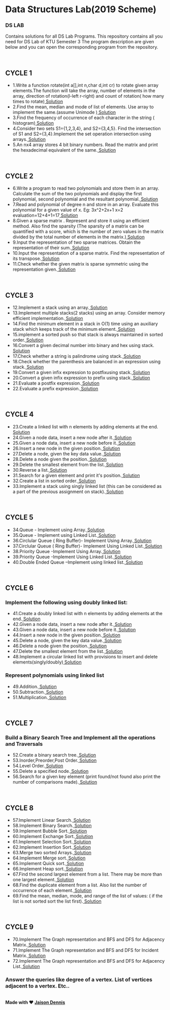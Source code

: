 # Data Structures Lab(2019 Scheme)

<h3>DS LAB</h3>
<p>Contains solutions for all DS Lab Programs.
This repository contains all you need for DS Lab of KTU Semester 3
The program description are given below and you can open the corresponding program from the repository.</p>
<br>
<h2>CYCLE 1</h2>
<ul>
    <li>1.Write a function rotate(int a[],int n,char d,int cr) to rotate given array elements.The function will take the array, number of elements in the array, direction of rotation(l-left r-right) and count of rotation( how many times to rotate)<a href="https://github.com/jaison080/ds_lab/blob/main/Cycle%201/Program1.c" target="blank" > Solution</a></li>
    <li>2.Find the mean, median and mode of list of elements. Use array to implement the same.(assume Unimode )<a href="https://github.com/jaison080/ds_lab/blob/main/Cycle%201/Program2.c" target="blank" > Solution</a></li>
    <li>3.Find the frequency of occurrence of each character in the string ( histogram)<a href="https://github.com/jaison080/ds_lab/blob/main/Cycle%201/Program3.c" target="blank" > Solution</a></li>
    <li>4.Consider two sets S1={1,2,3,4}, and S2={3,4,5}. Find the intersection of S1 and S2={3,4}.Implement the set operation intersection using arrays.<a href="https://github.com/jaison080/ds_lab/blob/main/Cycle%201/Program4.c" target="blank" > Solution</a></li>
    <li>5.An nx4 array stores 4 bit binary numbers. Read the matrix and print the hexadecimal equivalent of the same.<a href="https://github.com/jaison080/ds_lab/blob/main/Cycle%201/Program5.c" target="blank" > Solution</a></li>
</ul>
<br>
<h2>CYCLE 2</h2>
<ul>
    <li>6.Write a program to read two polynomials and store them in an array.
    Calculate the sum of the two polynomials and display the first
    polynomial, second polynomial and the resultant polynomial.<a href="https://github.com/jaison080/ds_lab/blob/main/Cycle%202/Program6.c" target="blank" > Solution</a></li>
    <li>7.Read and polynomial of degree n and store in an array. Evaluate this
    polynomial for a given value of x.
    Eg: 3x^2+2x+1
    x=2
    evaluation=12+4+1=17<a href="https://github.com/jaison080/ds_lab/blob/main/Cycle%202/Program7.c" target="blank" > Solution</a></li>
    <li>8.Given a sparse matrix . Represent and store it using an efficient
    method. Also find the sparsity (The sparsity of a matrix can be
    quantified with a score, which is the number of zero values in the
    matrix divided by the total number of elements in the matrix.)<a href="https://github.com/jaison080/ds_lab/blob/main/Cycle%202/Program8.c" target="blank" > Solution</a></li>
    <li>9.Input the representation of two sparse matrices. Obtain the
    representation of their sum.<a href="https://github.com/jaison080/ds_lab/blob/main/Cycle%202/Program9.c" target="blank" > Solution</a></li>
    <li>10.Input the representation of a sparse matrix. Find the representation
    of its transpose.<a href="https://github.com/jaison080/ds_lab/blob/main/Cycle%202/Program10.c" target="blank" > Solution</a></li>
    <li>11.Check whether the given matrix is sparse symmetric using the
    representation given.<a href="https://github.com/jaison080/ds_lab/blob/main/Cycle%202/Program11.c" target="blank" > Solution</a></li>
</ul>
<br>
<h2>CYCLE 3</h2>
<ul>
    <li>12.Implement a stack using an array.<a href="https://github.com/jaison080/ds_lab/blob/main/Cycle%203/Program12.c" target="blank" > Solution</a></li>
    <li>13.Implement multiple stacks(2 stacks) using an array. Consider memory
    efficient implementation.<a href="https://github.com/jaison080/ds_lab/blob/main/Cycle%203/Program13.c" target="blank" > Solution</a></li>
    <li>14.Find the minimum element in a stack in O(1) time using an auxiliary stack
    which keeps track of the minimum element.<a href="https://github.com/jaison080/ds_lab/blob/main/Cycle%203/Program14.c" target="blank" > Solution</a></li>
    <li>15.implement a sorted push so that stack is always maintained in sorted order.<a href="https://github.com/jaison080/ds_lab/blob/main/Cycle%203/Program15.c" target="blank" > Solution</a></li>
    <li>16.Convert a given decimal number into binary and hex using stack.<a href="https://github.com/jaison080/ds_lab/blob/main/Cycle%203/Program16.c" target="blank" > Solution</a></li>
    <li>17.Check whether a string is palindrome using stack.<a href="https://github.com/jaison080/ds_lab/blob/main/Cycle%203/Program17.c" target="blank" > Solution</a></li>
    <li>18.Check whether the parenthesis are balanced in an expression using stack.<a href="https://github.com/jaison080/ds_lab/blob/main/Cycle%203/Program18.c" target="blank" > Solution</a></li>
    <li>19.Convert a given infix expression to postfixusing stack.<a href="https://github.com/jaison080/ds_lab/blob/main/Cycle%203/Program19.c" target="blank" > Solution</a></li>
    <li>20.Convert a given infix expression to prefix using stack.<a href="https://github.com/jaison080/ds_lab/blob/main/Cycle%203/Program20.c" target="blank" > Solution</a></li>
    <li>21.Evaluate a postfix expression.<a href="https://github.com/jaison080/ds_lab/blob/main/Cycle%203/Program21.c" target="blank" > Solution</a></li>
    <li>22.Evaluate a prefix expression.<a href="https://github.com/jaison080/ds_lab/blob/main/Cycle%203/Program22.c" target="blank" > Solution</a></li>
</ul>
<br>
<h2>CYCLE 4</h2>
<ul>
  <li>23.Create a linked list with n elements by adding elements at the end.<a href="https://github.com/jaison080/ds_lab/blob/main/Cycle%204/Program23.c" target="blank" > Solution</a></li>
  <li>24.Given a node data, insert a new node after it.<a href="https://github.com/jaison080/ds_lab/blob/main/Cycle%204/Program24.c" target="blank" > Solution</a></li>
  <li>25.Given a node data, insert a new node before it.<a href="https://github.com/jaison080/ds_lab/blob/main/Cycle%204/Program25.c" target="blank" > Solution</a></li>
  <li>26.Insert a new node in the given position.<a href="https://github.com/jaison080/ds_lab/blob/main/Cycle%204/Program26.c" target="blank" > Solution</a></li>
  <li>27.Delete a node, given the key data value.<a href="https://github.com/jaison080/ds_lab/blob/main/Cycle%204/Program27.c" target="blank" > Solution</a></li>
  <li>28.Delete a node given the position.<a href="https://github.com/jaison080/ds_lab/blob/main/Cycle%204/Program28.c" target="blank" > Solution</a></li>
  <li>29.Delete the smallest element from the list.<a href="https://github.com/jaison080/ds_lab/blob/main/Cycle%204/Program29.c" target="blank" > Solution</a></li>
  <li>30.Reverse a list.<a href="https://github.com/jaison080/ds_lab/blob/main/Cycle%204/Program30.c" target="blank" > Solution</a></li>
  <li>31.Search for a given element and print it's position.<a href="https://github.com/jaison080/ds_lab/blob/main/Cycle%204/Program31.c" target="blank" > Solution</a></li>
  <li>32.Create a list in sorted order.<a href="https://github.com/jaison080/ds_lab/blob/main/Cycle%204/Program32.c" target="blank" > Solution</a></li>
  <li>33.Implement a stack using singly linked list (this can be considered as a part of the previous assignment on stack).<a href="https://github.com/jaison080/ds_lab/blob/main/Cycle%204/Program33.c" target="blank" > Solution</a></li>
</ul>
<br>
<h2>CYCLE 5</h2>
<ul>
  <li>34.Queue - Implement using Array.<a href="https://github.com/jaison080/ds_lab/blob/main/Cycle%205/Program34.c" target="blank" > Solution</a></li>
  <li>35.Queue - Implement using Linked List.<a href="https://github.com/jaison080/ds_lab/blob/main/Cycle%205/Program35.c" target="blank" > Solution</a></li>
  <li>36.Circlular Queue ( Ring Buffer)- Implement Using Array.<a href="https://github.com/jaison080/ds_lab/blob/main/Cycle%205/Program36.c" target="blank" > Solution</a></li>
  <li>37.Circlular Queue ( Ring Buffer)- Implement Using Linked List.<a href="https://github.com/jaison080/ds_lab/blob/main/Cycle%205/Program37.c" target="blank" > Solution</a></li>
  <li>38.Priority Queue -Implement Using Array.<a href="https://github.com/jaison080/ds_lab/blob/main/Cycle%205/Program38.c" target="blank" > Solution</a></li>
  <li>39.Priority Queue -Implement Using Linked List.<a href="https://github.com/jaison080/ds_lab/blob/main/Cycle%205/Program39.c" target="blank" > Solution</a></li>
  <li>40.Double Ended Queue –Implement using linked list.<a href="https://github.com/jaison080/ds_lab/blob/main/Cycle%205/Program40.c" target="blank" > Solution</a></li>
</ul>
<br>
<h2>CYCLE 6</h2>
<h3>Implement the following using doubly linked list:</h3>

<ul>
      <li>41.Create a doubly linked list with n elements by adding elements at the end.<a href="https://github.com/jaison080/ds_lab/blob/main/Cycle%206/Program41.c" target="blank" > Solution</a></li>
      <li>42.Given a node data, insert a new node after it.<a href="https://github.com/jaison080/ds_lab/blob/main/Cycle%206/Program42.c" target="blank" > Solution</a></li>
      <li>43.Given a node data, insert a new node before it.<a href="https://github.com/jaison080/ds_lab/blob/main/Cycle%206/Program43.c" target="blank" > Solution</a></li>
      <li>44.Insert a new node in the given position.<a href="https://github.com/jaison080/ds_lab/blob/main/Cycle%206/Program44.c" target="blank" > Solution</a></li>
      <li>45.Delete a node, given the key data value.<a href="https://github.com/jaison080/ds_lab/blob/main/Cycle%206/Program45.c" target="blank" > Solution</a></li>
      <li>46.Delete a node given the position.<a href="https://github.com/jaison080/ds_lab/blob/main/Cycle%206/Program46.c" target="blank" > Solution</a></li>
      <li>47.Delete the smallest element from the list.<a href="https://github.com/jaison080/ds_lab/blob/main/Cycle%206/Program47.c" target="blank" > Solution</a></li>
    <li>48.Implement a circular linked list with provisions to insert and delete elements(singly/doubly)<a href="https://github.com/jaison080/ds_lab/blob/main/Cycle%206/Program48.c" target="blank" > Solution</a></li>
    </ul>
<h3>Represent polynomials using linked list </h3>
<ul>
  <li>49.Addition.<a href="https://github.com/jaison080/ds_lab/blob/main/Cycle%206/Program49.c" target="blank" > Solution</a></li>
  <li>50.Subtraction.<a href="https://github.com/jaison080/ds_lab/blob/main/Cycle%206/Program50.c" target="blank" > Solution</a></li>
  <li>51.Multiplication.<a href="https://github.com/jaison080/ds_lab/blob/main/Cycle%206/Program51.c" target="blank" > Solution</a></li></ul>
<br>
<h2>CYCLE 7</h2>
<h3>Build a Binary Search Tree and Implement all the operations and Traversals </h3>
<ul>
  <li>52.Create a binary search tree.<a href="https://github.com/jaison080/ds_lab/blob/main/Cycle%207/Program52.c" target="blank" > Solution</a></li>
  <li>53.Inorder,Preorder,Post Order.<a href="https://github.com/jaison080/ds_lab/blob/main/Cycle%207/Program53.c" target="blank" > Solution</a></li>
  <li>54.Level Order.<a href="https://github.com/jaison080/ds_lab/blob/main/Cycle%207/Program54.c" target="blank" > Solution</a></li>
  <li>55.Delete a specified node.<a href="https://github.com/jaison080/ds_lab/blob/main/Cycle%207/Program55.c" target="blank" > Solution</a></li>
  <li>56.Search for a given key element (print found/not found also print the number of comparisons made).<a href="https://github.com/jaison080/ds_lab/blob/main/Cycle%207/Program56.c" target="blank" > Solution</a></li>
</ul>
<br>
<h2>CYCLE 8</h2>
<ul>
  <li>57.Implement Linear Search.<a href="https://github.com/jaison080/ds_lab/blob/main/Cycle%208/Program57.c" target="blank" > Solution</a></li>
  <li>58.Implement Binary Search.<a href="https://github.com/jaison080/ds_lab/blob/main/Cycle%208/Program58.c" target="blank" > Solution</a></li>
  <li>59.Implement Bubble Sort.<a href="https://github.com/jaison080/ds_lab/blob/main/Cycle%208/Program59.c" target="blank" > Solution</a></li>
  <li>60.Implement Exchange Sort.<a href="https://github.com/jaison080/ds_lab/blob/main/Cycle%208/Program60.c" target="blank" > Solution</a></li>
  <li>61.Implement Selection Sort.<a href="https://github.com/jaison080/ds_lab/blob/main/Cycle%208/Program61.c" target="blank" > Solution</a></li>
<li>62.Implement Insertion Sort.<a href="https://github.com/jaison080/ds_lab/blob/main/Cycle%208/Program62.c" target="blank" > Solution</a></li>
<li>63.Merge two sorted Arrays.<a href="https://github.com/jaison080/ds_lab/blob/main/Cycle%208/Program63.c" target="blank" > Solution</a></li>
<li>64.Implement Merge sort.<a href="https://github.com/jaison080/ds_lab/blob/main/Cycle%208/Program64.c" target="blank" > Solution</a></li>
<li>65.Implement Quick sort.<a href="https://github.com/jaison080/ds_lab/blob/main/Cycle%208/Program65.c" target="blank" > Solution</a></li>
<li>66.Implement Heap sort.<a href="https://github.com/jaison080/ds_lab/blob/main/Cycle%208/Program66.c" target="blank" > Solution</a></li>
<li>67.Find the second largest element from a list. There may be more than one
largest element.<a href="https://github.com/jaison080/ds_lab/blob/main/Cycle%208/Program67.c" target="blank" > Solution</a></li>
<li>68.Find the duplicate element from a list. Also list the number of occurrence
of each element.<a href="https://github.com/jaison080/ds_lab/blob/main/Cycle%208/Program68.c" target="blank" > Solution</a></li>
<li>69.Find the mean, median, mode, and range of the list of values:
( if the list is not sorted sort the list first).<a href="https://github.com/jaison080/ds_lab/blob/main/Cycle%208/Program69.c" target="blank" > Solution</a></li>
</ul>
<br>
<h2>CYCLE 9</h2>
<ul>
  <li>70.Implement The Graph representation and BFS and DFS for Adjacency Matrix.<a href="https://github.com/jaison080/ds_lab/blob/main/Cycle%209/Program70.c" target="blank" > Solution</a></li>
  <li>71.Implement The Graph representation and BFS and DFS for Incident Matrix.<a href="https://github.com/jaison080/ds_lab/blob/main/Cycle%209/Program71.c" target="blank" > Solution</a></li>
  <li>72.Implement The Graph representation and BFS and DFS for Adjacency List.<a href="https://github.com/jaison080/ds_lab/blob/main/Cycle%209/Program72.c" target="blank" > Solution</a></li>
</ul>
<h3>Answer the queries like degree of a vertex. List of vertices adjacent to a vertex.
Etc..</h3>
<br>
<b>Made with ❤️ </b><a href="https://github.com/jaison080"><b>Jaison Dennis</b></a>
